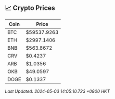## 📈 Crypto Prices

| Coin | Price |
| ---- | ----- |
| BTC | $59537.9263 |
| ETH | $2997.1406 |
| BNB | $563.8672 |
| CRV | $0.4237 |
| ARB | $1.0356 |
| OKB | $49.0597 |
| DOGE | $0.1337 |

_Last Updated: 2024-05-03 14:05:10.723 +0800 HKT_